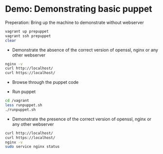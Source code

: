 Demo: Demonstrating basic puppet
============================

Preperation: Bring up the machine to demonstrate without webserver

```bash
vagrant up prepuppet
vagrant ssh prepuppet
clear
```

- Demonstrate the absence of the correct version of openssl, nginx or any other webserver

```bash
nginx -v
curl http://localhost/
curl https://localhost/
```    

- Browse through the puppet code

- Run puppet

```bash
cd /vagrant
less runpuppet.sh
./runpuppet.sh
```


- Demonstrate the presence of the correct version of openssl, nginx or any other webserver

```bash
curl http://localhost/
curl https://localhost/
nginx -v
sudo service nginx status
```
